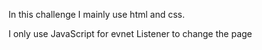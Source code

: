 In this challenge I mainly use html and css.

I only use JavaScript for evnet Listener to change the page